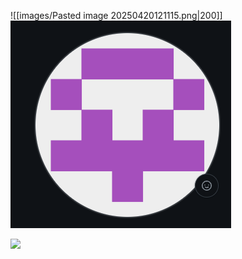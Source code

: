 ![[images/Pasted image 20250420121115.png|200]]
![](images/Pasted%20image%2020250420121125.png)

![](images/Pasted%20image%2020250420121125.png|200)


